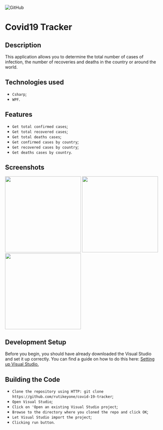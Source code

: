 ![GitHub](https://img.shields.io/github/license/IgorVolochay/Face-recognition?style=flat-square&color=blue) &nbsp;
# Сovid19 Tracker

## Description
This application allows you to determine the total number of cases of infection, the number of recoveries and deaths in the country or around the world.

## Technologies used
* `Csharp`;
* `WPF`.

## Features
* `Get total confirmed cases`;
* `Get total recovered cases`;
* `Get total deaths cases`; 
* `Get confirmed cases by country`;
* `Get recovered cases by country`;
* `Get deaths cases by country`.

## Screenshots

<p align="start">
  <img src="https://github.com/RuTiKeyOne/Covid19Tracker/blob/master/doc/Screenshots/1.PNG" width="250"/>
  <img src="https://github.com/RuTiKeyOne/Covid19Tracker/blob/master/doc/Screenshots/2.PNG" width="250"/>
  <img src="https://github.com/RuTiKeyOne/Covid19Tracker/blob/master/doc/Screenshots/3.PNG" width="250"/>
</p>
 
## Development Setup

Before you begin, you should have already downloaded the Visual Studio and set it up correctly. You can find a guide on how to do this here: [Setting up Visual Studio.](https://docs.microsoft.com/en-us/visualstudio/install/install-visual-studio?view=vs-2022)

## Building the Code

* `Clone the repository using HTTP: git clone https://github.com/rutikeyone/covid-19-tracker`;
* `Open Visual Studio`;
* `Click on 'Open an existing Visual Studio project`;
* `Browse to the directory where you cloned the repo and click OK`;
* `Let Visual Studio import the project`;
* `Clicking run button`.
